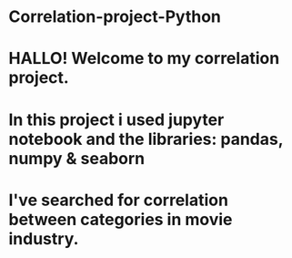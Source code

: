 # Correlation-project-Python
# HALLO! Welcome to my correlation project.
# In this project i used jupyter notebook and the libraries: pandas, numpy & seaborn
# I've searched for correlation between categories in movie industry.
